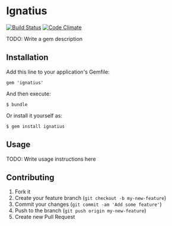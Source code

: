 # Ignatius

[![Build
Status](https://secure.travis-ci.org/brunohenrique/ignatius.png?branch=dev)](https://travis-ci.org/brunohenrique/ignatius)  [![Code Climate](https://codeclimate.com/badge.png)](https://codeclimate.com/github/brunohenrique/ignatius)

TODO: Write a gem description

## Installation

Add this line to your application's Gemfile:

    gem 'ignatius'

And then execute:

    $ bundle

Or install it yourself as:

    $ gem install ignatius

## Usage

TODO: Write usage instructions here

## Contributing

1. Fork it
2. Create your feature branch (`git checkout -b my-new-feature`)
3. Commit your changes (`git commit -am 'Add some feature'`)
4. Push to the branch (`git push origin my-new-feature`)
5. Create new Pull Request
